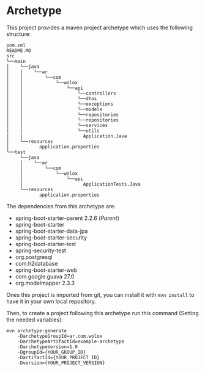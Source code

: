 # Archetype
This project provides a maven project archetype which uses the following structure:

```
pom.xml
README.MD
src
└──main
│    └──java
│    │    └──ar
│    │        └──com
│    │            └──wolox
│    │                └──api
│    │                    └──controllers
│    │                    └──dtos
│    │                    └──exceptions
│    │                    └──models
│    │                    └──repositories
│    │                    └──repositories
│    │                    └──services
│    │                    └──utils
|    |                      Application.Java
│    └──resources
│           application.properties
└──test
     └──java
     │    └──ar
     │        └──com
     │            └──wolox
     │                └──api
     |                      ApplicationTests.Java
     └──resources
            application.properties
```

The dependencies from this archetype are:

- spring-boot-starter-parent 2.2.6 (*Parent*)
- spring-boot-starter
- spring-boot-starter-data-jpa
- spring-boot-starter-security
- spring-boot-starter-test
- spring-security-test
- org.postgresql
- com.h2database
- spring-boot-starter-web
- com.google.guava 27.0
- org.modelmapper 2.3.3


Ones this project is imported from git, you can install it with `mvn install` to have it in your own local 
repository.

Then, to create a project following this archetype run this command (Setting the needed variables): 

```
mvn archetype:generate 
    -DarchetypeGroupId=ar.com.wolox 
    -DarchetypeArtifactId=example-archetype
    -DarchetypeVersion=1.0
    -DgroupId={YOUR_GROUP_ID}
    -DartifactId={YOUR_PROJECT_ID}
    -Dversion={YOUR_PROJECT_VERSION}
```
